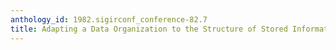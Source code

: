 ```yaml
---
anthology_id: 1982.sigirconf_conference-82.7
title: Adapting a Data Organization to the Structure of Stored Information
---
```

